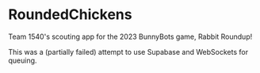 # RoundedChickens
Team 1540's scouting app for the 2023 BunnyBots game, Rabbit Roundup!

This was a (partially failed) attempt to use Supabase and WebSockets for queuing.

